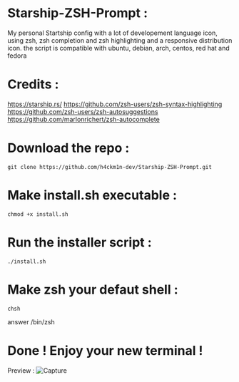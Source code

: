 # Starship-ZSH-Prompt :
My personal Startship config with a lot of developement language icon, using zsh, zsh completion and zsh highlighting and a responsive distribution icon. the script is compatible with ubuntu, debian, arch, centos, red hat and fedora

# Credits :
https://starship.rs/
https://github.com/zsh-users/zsh-syntax-highlighting
https://github.com/zsh-users/zsh-autosuggestions
https://github.com/marlonrichert/zsh-autocomplete

# Download the repo :
```
git clone https://github.com/h4ckm1n-dev/Starship-ZSH-Prompt.git
```
# Make install.sh executable :
```
chmod +x install.sh
```
# Run the installer script :
```
./install.sh
```
# Make zsh your defaut shell :
```
chsh
```
answer /bin/zsh

# Done ! Enjoy your new terminal !

Preview :
![Capture](https://user-images.githubusercontent.com/97511408/214269720-3dd3e9bd-45dd-4acc-84ea-3e0a046160d4.PNG)
